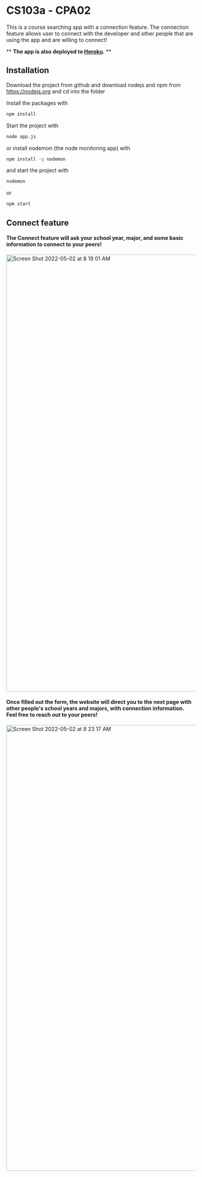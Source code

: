 # CS103a - CPA02

This is a course searching app with a connection feature. The connection feature allows user to connect with the developer and other people that are using the app and are willing to connect!

** **The app is also deployed to [Heroku](https://secure-beyond-23870.herokuapp.com/).** **

## Installation
Download the project from github and download nodejs and npm from https://nodejs.org
and cd into the folder

Install the packages with
``` bash
npm install
```
Start the project with
``` bash
node app.js
```
or install nodemon (the node monitoring app) with
``` bash
npm install -g nodemon
```
and start the project with
``` bash
nodemon
```
or
``` bash
npm start
```
## Connect feature
#### The Connect feature will ask your school year, major, and some basic information to connect to your peers! 

<img width="1163" alt="Screen Shot 2022-05-02 at 8 19 01 AM" src="https://user-images.githubusercontent.com/62511665/166232396-0ee66d5d-e31b-4242-9cd8-567b21e30812.png">

#### Once filled out the form, the website will direct you to the next page with other people's school years and majors, with connection information. Feel free to reach out to your peers!

<img width="1187" alt="Screen Shot 2022-05-02 at 8 23 17 AM" src="https://user-images.githubusercontent.com/62511665/166232919-85051d61-9a9d-4d3d-96d1-f382680458fb.png">




